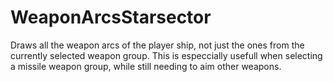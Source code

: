 # WeaponArcsStarsector
Draws all the weapon arcs of the player ship, not just the ones from the currently selected weapon group. This is especcially usefull when selecting a missile weapon group, while still needing to aim other weapons. 
